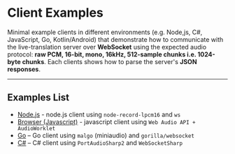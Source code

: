 # Client Examples

Minimal example clients in different environments (e.g. Node,js, C#, JavaScript, Go, Kotlin/Android) that demonstrate how to communicate with the live-translation server over **WebSocket** using the expected audio protocol:
**raw PCM, 16-bit, mono, 16kHz, 512-sample chunks i.e. 1024-byte chunks**.
Each clients shows how to parse the server's **JSON responses**.

---

## Examples List

* [Node.js](./nodejs/) - node.js client using `node-record-lpcm16` and `ws`
* [Browser (Javascript)](./browser_js/) - javascript client using `Web Audio API + AudioWorklet`
* [Go](./go_client/) – Go client using `malgo` (miniaudio) and `gorilla/websocket`
* [C#](./csharpclient/) – C# client using `PortAudioSharp2` and `WebSocketSharp`